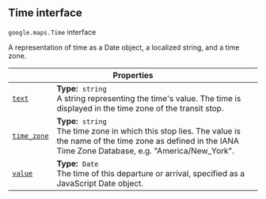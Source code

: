
<devsite-heading text=" Time interface" for="Time" level="h2" link="" toc="" back-to-top=""><h2 id="Time" is-upgraded="">Time interface</h2></devsite-heading>
<p>
<code translate="no" dir="ltr"><span itemprop="path">google.maps</span>.<span itemprop="name">Time</span></code>
interface
</p>
<p>A representation of time as a Date object, a localized string, and a time zone.</p>
<div class="devsite-table-wrapper"><table class="properties responsive" summary="interface Time - Properties">
<thead>
<tr><th colspan="2">Properties</th>
</tr></thead>
<tbody>
<tr id="Time.text">
<td itemprop="property"><code translate="no" dir="ltr"><a class="secret-link" href="#Time.text"><span>text</span></a></code></td>
<td><div><strong>Type:</strong>&nbsp; <code translate="no" dir="ltr">string</code></div>
<div class="desc">A string representing the time's value. The time is displayed in the time zone of the transit stop.</div></td>
</tr>
<tr id="Time.time_zone">
<td itemprop="property"><code translate="no" dir="ltr"><a class="secret-link" href="#Time.time_zone"><span>time_zone</span></a></code></td>
<td><div><strong>Type:</strong>&nbsp; <code translate="no" dir="ltr">string</code></div>
<div class="desc">The time zone in which this stop lies. The value is the name of the time zone as defined in the IANA Time Zone Database, e.g. "America/New_York".</div></td>
</tr>
<tr id="Time.value">
<td itemprop="property"><code translate="no" dir="ltr"><a class="secret-link" href="#Time.value"><span>value</span></a></code></td>
<td><div><strong>Type:</strong>&nbsp; <code translate="no" dir="ltr">Date</code></div>
<div class="desc">The time of this departure or arrival, specified as a JavaScript Date object.</div></td>
</tr>
</tbody>
</table></div>
